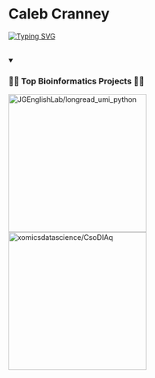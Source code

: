# Caleb Cranney

<p align="left">
  <a href="https://git.io/typing-svg">
    <img src="https://readme-typing-svg.demolab.com?font=Fira+Code&duration=750&pause=500&color=16FF37&multiline=true&repeat=false&width=435&lines=Hi+there%2C+my+name+is+Caleb;Bioinformatician+%7C+Graduate+Student" alt="Typing SVG" />
  </a>
</p>
<br/>

<details open>
  <summary><h3>🦠🧬 Top Bioinformatics Projects 🧬🦠</h3></summary>

  <!-- Repo info cards - https://github.com/anuraghazra/github-readme-stats -->
  <!-- Small repo cards (fork) - https://github.com/DenverCoder1/github-readme-stats -->
  <p align="left">
    <a href="https://github.com/JGEnglishLab/longread_umi_python" target="_blank"><img width="275" src="https://denvercoder1-github-readme-stats.vercel.app/api/pin/?username=JGEnglishLab&repo=longread_umi_python&theme=transparent&bg_color=1F222E&title_color=00C9B1&text_color=82ACF9&hide_border=false&icon_color=B792EB" alt="JGEnglishLab/longread_umi_python">    
    </a>
    <a href="https://github.com/xomicsdatascience/CsoDIAq" target="_blank"><img width="275" src="https://denvercoder1-github-readme-stats.vercel.app/api/pin/?username=xomicsdatascience&repo=CsoDIAq&theme=transparent&bg_color=1F222E&title_color=00C9B1&text_color=82ACF9&hide_border=false&icon_color=B792EB" alt="xomicsdatascience/CsoDIAq">    
    </a>
  </p>
</details>

<!--
**CCranney/CCranney** is a ✨ _special_ ✨ repository because its `README.md` (this file) appears on your GitHub profile.

Here are some ideas to get you started:

- 🔭 I’m currently working on ...
- 🌱 I’m currently learning ...
- 👯 I’m looking to collaborate on ...
- 🤔 I’m looking for help with ...
- 💬 Ask me about ...
- 📫 How to reach me: ...
- 😄 Pronouns: ...
- ⚡ Fun fact: ...
-->

